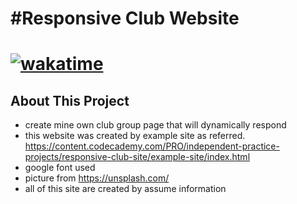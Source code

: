 #Responsive Club Website
=
[![wakatime](https://wakatime.com/badge/github/Sivavet/responsive-club-website.svg)](https://wakatime.com/badge/github/Sivavet/responsive-club-website)
=
## About This Project
+ create mine own club group page that will dynamically respond
+ this website was created by example site as referred. https://content.codecademy.com/PRO/independent-practice-projects/responsive-club-site/example-site/index.html
+ google font used
+ picture from https://unsplash.com/
+ all of this site are created by assume information
